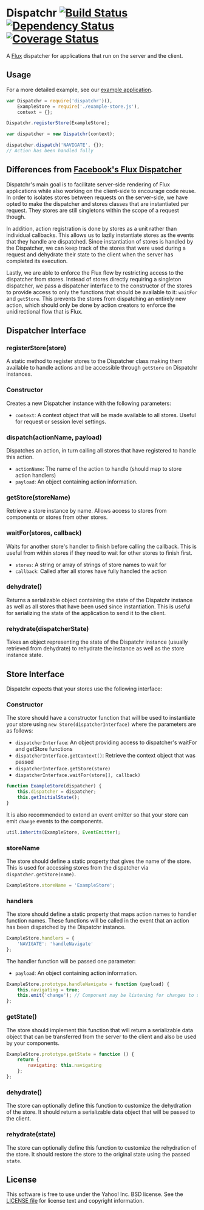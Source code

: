 # Dispatchr [![Build Status](https://travis-ci.org/yahoo/dispatchr.svg?branch=master)](https://travis-ci.org/yahoo/dispatchr) [![Dependency Status](https://david-dm.org/yahoo/dispatchr.svg)](https://david-dm.org/yahoo/dispatchr) [![Coverage Status](https://coveralls.io/repos/yahoo/dispatchr/badge.png?branch=cover)](https://coveralls.io/r/yahoo/dispatchr?branch=cover)

A [Flux](http://facebook.github.io/react/docs/flux-overview.html) dispatcher for applications that run on the server and the client.

## Usage

For a more detailed example, see our [example application](https://github.com/yahoo/flux-example).

```js
var Dispatchr = require('dispatchr')(),
    ExampleStore = require('./example-store.js'),
    context = {};

Dispatchr.registerStore(ExampleStore);

var dispatcher = new Dispatchr(context);

dispatcher.dispatch('NAVIGATE', {});
// Action has been handled fully
```

## Differences from [Facebook's Flux Dispatcher](https://github.com/facebook/flux/blob/master/examples/flux-chat/js/dispatcher/Dispatcher.js)

Dispatchr's main goal is to facilitate server-side rendering of Flux applications while also working on the client-side to encourage code reuse. In order to isolates stores between requests on the server-side, we have opted to make the dispatcher and stores classes that are instantiated per request. They stores are still singletons within the scope of a request though.

In addition, action registration is done by stores as a unit rather than individual callbacks. This allows us to lazily instantiate stores as the events that they handle are dispatched. Since instantiation of stores is handled by the Dispatcher, we can keep track of the stores that were used during a request and dehydrate their state to the client when the server has completed its execution.

Lastly, we are able to enforce the Flux flow by restricting access to the dispatcher from stores. Instead of stores directly requiring a singleton dispatcher, we pass a dispatcher interface to the constructor of the stores to provide access to only the functions that should be available to it: `waitFor` and `getStore`. This prevents the stores from dispatching an entirely new action, which should only be done by action creators to enforce the unidirectional flow that is Flux.

## Dispatcher Interface

### registerStore(store)

A static method to register stores to the Dispatcher class making them available to handle actions and be accessible through `getStore` on Dispatchr instances.

### Constructor

Creates a new Dispatcher instance with the following parameters:

 * `context`: A context object that will be made available to all stores. Useful for request or session level settings.

### dispatch(actionName, payload)

Dispatches an action, in turn calling all stores that have registered to handle this action.

 * `actionName`: The name of the action to handle (should map to store action handlers)
 * `payload`: An object containing action information.

### getStore(storeName)

Retrieve a store instance by name. Allows access to stores from components or stores from other stores.

### waitFor(stores, callback)

Waits for another store's handler to finish before calling the callback. This is useful from within stores if they need to wait for other stores to finish first.

  * `stores`: A string or array of strings of store names to wait for
  * `callback`: Called after all stores have fully handled the action

### dehydrate()

Returns a serializable object containing the state of the Dispatchr instance as well as all stores that have been used since instantiation. This is useful for serializing the state of the application to send it to the client.

### rehydrate(dispatcherState)

Takes an object representing the state of the Dispatchr instance (usually retrieved from dehydrate) to rehydrate the instance as well as the store instance state.

## Store Interface

Dispatchr expects that your stores use the following interface:

### Constructor

The store should have a constructor function that will be used to instantiate your store using `new Store(dispatcherInterface)` where the parameters are as follows:

  * `dispatcherInterface`: An object providing access to dispatcher's waitFor and getStore functions
  * `dispatcherInterface.getContext()`: Retrieve the context object that was passed
  * `dispatcherInterface.getStore(store)`
  * `dispatcherInterface.waitFor(store[], callback)`

```js
function ExampleStore(dispatcher) {
    this.dispatcher = dispatcher;
    this.getInitialState();
}
```

It is also recommended to extend an event emitter so that your store can emit `change` events to the components.

```js
util.inherits(ExampleStore, EventEmitter);
```


### storeName

The store should define a static property that gives the name of the store. This is used for accessing stores from the dispatcher via `dispatcher.getStore(name)`.

```js
ExampleStore.storeName = 'ExampleStore';
```

### handlers

The store should define a static property that maps action names to handler function names. These functions will be called in the event that an action has been dispatched by the Dispatchr instance.

```js
ExampleStore.handlers = {
    'NAVIGATE': 'handleNavigate'
};
```

The handler function will be passed one parameter:

  * `payload`: An object containing action information.

```js
ExampleStore.prototype.handleNavigate = function (payload) {
    this.navigating = true;
    this.emit('change'); // Component may be listening for changes to state
};
```

### getState()

The store should implement this function that will return a serializable data object that can be transferred from the server to the client and also be used by your components.

```js
ExampleStore.prototype.getState = function () {
    return {
        navigating: this.navigating
    };
};
```

### dehydrate()

The store can optionally define this function to customize the dehydration of the store. It should return a serializable data object that will be passed to the client.

### rehydrate(state)

The store can optionally define this function to customize the rehydration of the store. It should restore the store to the original state using the passed `state`.

## License

This software is free to use under the Yahoo! Inc. BSD license.
See the [LICENSE file][] for license text and copyright information.

[LICENSE file]: https://github.com/yahoo/dispatchr/blob/master/LICENSE.md
